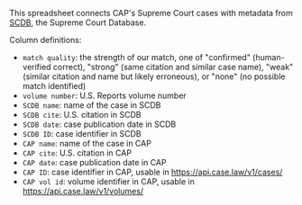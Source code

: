 This spreadsheet connects CAP's Supreme Court cases with metadata from [SCDB](http://scdb.wustl.edu/), the
  Supreme Court Database.
  
Column definitions:

* `match quality`: the strength of our match, one of "confirmed" (human-verified correct), "strong" (same citation and
  similar case name), "weak" (similar citation and name but likely erroneous), or "none" (no possible match identified)
* `volume number`: U.S. Reports volume number
* `SCDB name`: name of the case in SCDB
* `SCDB cite`: U.S. citation in SCDB
* `SCDB date`: case publication date in SCDB
* `SCDB ID`: case identifier in SCDB
* `CAP name`: name of the case in CAP
* `CAP cite`: U.S. citation in CAP
* `CAP date`: case publication date in CAP
* `CAP ID`: case identifier in CAP, usable in https://api.case.law/v1/cases/<CAP ID>
* `CAP vol id`: volume identifier in CAP, usable in https://api.case.law/v1/volumes/<CAP vol id>
